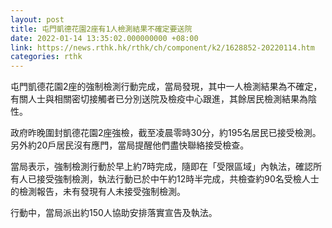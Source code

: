 ```yaml
---
layout: post
title: 屯門凱德花園2座有1人檢測結果不確定要送院
date: 2022-01-14 13:35:02.000000000 +08:00
link: https://news.rthk.hk/rthk/ch/component/k2/1628852-20220114.htm
categories: rthk
---
```


屯門凱德花園2座的強制檢測行動完成，當局發現，其中一人檢測結果為不確定，有關人士與相關密切接觸者已分別送院及檢疫中心跟進，其餘居民檢測結果為陰性。

政府昨晚圍封凱德花園2座強檢，截至凌晨零時30分，約195名居民已接受檢測。另外約20戶居民沒有應門，當局提醒他們盡快聯絡接受檢查。

當局表示，強制檢測行動於早上約7時完成，隨即在「受限區域」內執法，確認所有人已接受強制檢測，執法行動已於中午約12時半完成，共檢查約90名受檢人士的檢測報告，未有發現有人未接受強制檢測。

行動中，當局派出約150人協助安排落實宣告及執法。
